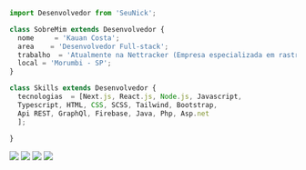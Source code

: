 ```js
import Desenvolvedor from 'SeuNick';

class SobreMim extends Desenvolvedor {
  nome     = 'Kauan Costa';
  area    = 'Desenvolvedor Full-stack';
  trabalho  = 'Atualmente na Nettracker (Empresa especializada em rastreamento veicular)';
  local = 'Morumbi - SP';
}

class Skills extends Desenvolvedor {
  tecnologias  = [Next.js, React.js, Node.js, Javascript,
  Typescript, HTML, CSS, SCSS, Tailwind, Bootstrap,
  Api REST, GraphQl, Firebase, Java, Php, Asp.net
  ];
 
}
```

<p align="left">
  <a href="kauan7622@gmail.com" alt="Gmail">
  <img src="https://img.shields.io/badge/-Gmail-FF0000?style=flat-square&labelColor=FF0000&logo=gmail&logoColor=white&link=LINK-DO-SEU-EMAIL" /></a>

  <a href="https://www.linkedin.com/in/kauancosta/" alt="Linkedin">
  <img src="https://img.shields.io/badge/-Linkedin-0e76a8?style=flat-square&logo=Linkedin&logoColor=white&link=LINK-DO-SEU-LINKEDIN" /></a>

  <a href="https://api.whatsapp.com/send?phone=5511985961895" alt="WhatsApp">
  <img src="https://img.shields.io/badge/-WhatsApp-25d366?style=flat-square&labelColor=25d366&logo=whatsapp&logoColor=white&link=API-DO-SEU-WHATSAPP"/></a>
 
  <a href="https://www.instagram.com/ikauan.costa/" alt="Instagram">
  <img src="https://img.shields.io/badge/-Instagram-DF0174?style=flat-square&labelColor=DF0174&logo=instagram&logoColor=white&link=LINK-DO-SEU-INSTAGRAM"/></a>
</p>  
